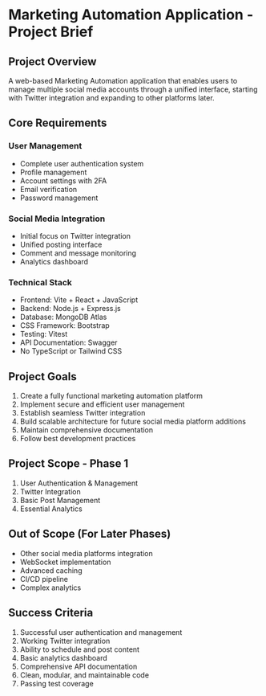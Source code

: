 # Marketing Automation Application - Project Brief

## Project Overview
A web-based Marketing Automation application that enables users to manage multiple social media accounts through a unified interface, starting with Twitter integration and expanding to other platforms later.

## Core Requirements

### User Management
- Complete user authentication system
- Profile management
- Account settings with 2FA
- Email verification
- Password management

### Social Media Integration
- Initial focus on Twitter integration
- Unified posting interface
- Comment and message monitoring
- Analytics dashboard

### Technical Stack
- Frontend: Vite + React + JavaScript
- Backend: Node.js + Express.js
- Database: MongoDB Atlas
- CSS Framework: Bootstrap
- Testing: Vitest
- API Documentation: Swagger
- No TypeScript or Tailwind CSS

## Project Goals
1. Create a fully functional marketing automation platform
2. Implement secure and efficient user management
3. Establish seamless Twitter integration
4. Build scalable architecture for future social media platform additions
5. Maintain comprehensive documentation
6. Follow best development practices

## Project Scope - Phase 1
1. User Authentication & Management
2. Twitter Integration
3. Basic Post Management
4. Essential Analytics

## Out of Scope (For Later Phases)
- Other social media platforms integration
- WebSocket implementation
- Advanced caching
- CI/CD pipeline
- Complex analytics

## Success Criteria
1. Successful user authentication and management
2. Working Twitter integration
3. Ability to schedule and post content
4. Basic analytics dashboard
5. Comprehensive API documentation
6. Clean, modular, and maintainable code
7. Passing test coverage 